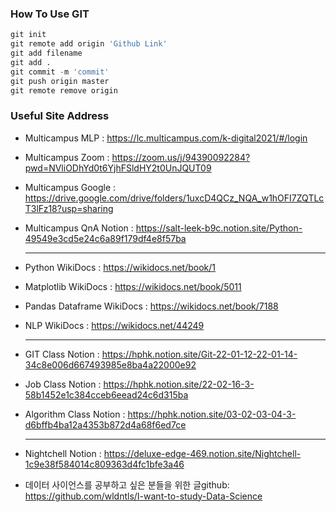 ### How To Use GIT
```python
git init
git remote add origin 'Github Link'
git add filename 
git add . 
git commit -m 'commit'
git push origin master
git remote remove origin
```

### Useful Site Address

- Multicampus MLP : https://lc.multicampus.com/k-digital2021/#/login

- Multicampus Zoom : https://zoom.us/j/94390092284?pwd=NVliODhYd0t6YjhFSldHY2t0UnJQUT09

- Multicampus Google : https://drive.google.com/drive/folders/1uxcD4QCz_NQA_w1hOFI7ZQTLcT3lFz18?usp=sharing

- Multicampus QnA Notion : https://salt-leek-b9c.notion.site/Python-49549e3cd5e24c6a89f179df4e8f57ba

  -------------------

- Python WikiDocs : https://wikidocs.net/book/1

- Matplotlib WikiDocs : https://wikidocs.net/book/5011

- Pandas Dataframe WikiDocs : https://wikidocs.net/book/7188

- NLP WikiDocs : https://wikidocs.net/44249

  --------

- GIT Class Notion : https://hphk.notion.site/Git-22-01-12-22-01-14-34c8e006d667493985e8ba4a22000e92

- Job Class Notion : https://hphk.notion.site/22-02-16-3-58b1452e1c384cceb6eead24c6d315ba

- Algorithm Class Notion : https://hphk.notion.site/03-02-03-04-3-d6bffb4ba12a4353b872d4a68f6ed7ce

  ---------

- Nightchell Notion : https://deluxe-edge-469.notion.site/Nightchell-1c9e38f584014c809363d4fc1bfe3a46

- 데이터 사이언스를 공부하고 싶은 분들을 위한 글github: https://github.com/wldntls/I-want-to-study-Data-Science
